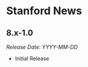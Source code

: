 # Stanford News

8.x-1.0
--------------------------------------------------------------------------------  
_Release Date: YYYY-MM-DD_

- Initial Release